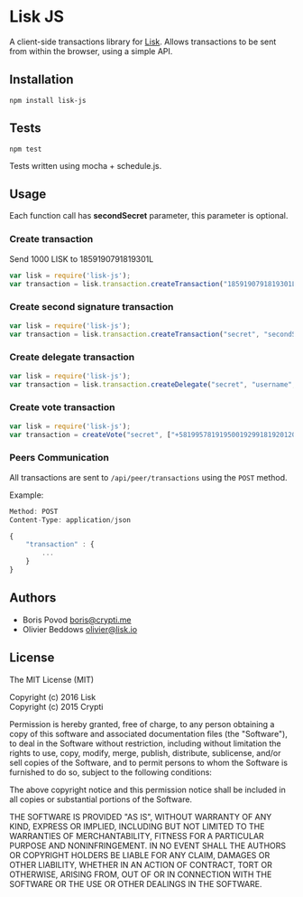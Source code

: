 # Lisk JS

A client-side transactions library for [Lisk](https://lisk.io/). Allows transactions to be sent from within the browser, using a simple API.

## Installation

```
npm install lisk-js
```

## Tests

```
npm test
```

Tests written using mocha + schedule.js.

## Usage

Each function call has **secondSecret** parameter, this parameter is optional.

### Create transaction

Send 1000 LISK to 1859190791819301L

```js
var lisk = require('lisk-js');
var transaction = lisk.transaction.createTransaction("1859190791819301L", 1000, "secret", "secondSecret");
```

### Create second signature transaction

```js
var lisk = require('lisk-js');
var transaction = lisk.transaction.createTransaction("secret", "secondSecret");
```

### Create delegate transaction

```js
var lisk = require('lisk-js');
var transaction = lisk.transaction.createDelegate("secret", "username", "secondSecret");
```

### Create vote transaction


```js
var lisk = require('lisk-js');
var transaction = createVote("secret", ["+58199578191950019299181920120128129"], "secondSecret");
```

### Peers Communication

All transactions are sent to `/api/peer/transactions` using the `POST` method.

Example:

```js
Method: POST
Content-Type: application/json

{
    "transaction" : {
        ...
    }
}
```

## Authors

- Boris Povod <boris@crypti.me>
- Olivier Beddows <olivier@lisk.io>

## License
  
The MIT License (MIT)  
  
Copyright (c) 2016 Lisk  
Copyright (c) 2015 Crypti  
  
Permission is hereby granted, free of charge, to any person obtaining a copy of this software and associated documentation files (the "Software"), to deal in the Software without restriction, including without limitation the rights to use, copy, modify, merge, publish, distribute, sublicense, and/or sell copies of the Software, and to permit persons to whom the Software is furnished to do so, subject to the following conditions:  
  
The above copyright notice and this permission notice shall be included in all copies or substantial portions of the Software.
  
THE SOFTWARE IS PROVIDED "AS IS", WITHOUT WARRANTY OF ANY KIND, EXPRESS OR IMPLIED, INCLUDING BUT NOT LIMITED TO THE WARRANTIES OF MERCHANTABILITY, FITNESS FOR A PARTICULAR PURPOSE AND NONINFRINGEMENT. IN NO EVENT SHALL THE AUTHORS OR COPYRIGHT HOLDERS BE LIABLE FOR ANY CLAIM, DAMAGES OR OTHER LIABILITY, WHETHER IN AN ACTION OF CONTRACT, TORT OR OTHERWISE, ARISING FROM, OUT OF OR IN CONNECTION WITH THE SOFTWARE OR THE USE OR OTHER DEALINGS IN THE SOFTWARE.
